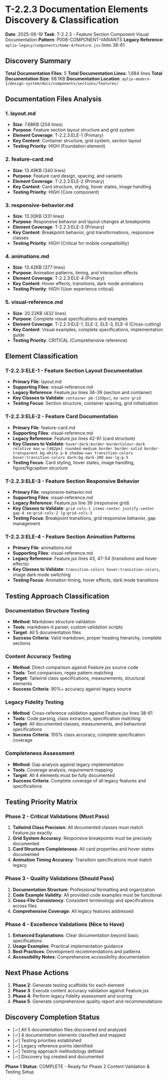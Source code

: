 # T-2.2.3 Documentation Elements Discovery & Classification
**Date**: 2025-06-19
**Task**: T-2.2.3 - Feature Section Component Visual Documentation
**Pattern**: P008-COMPONENT-VARIANTS
**Legacy Reference**: `aplio-legacy/components/home-4/Feature.jsx` lines 38-61

## Discovery Summary
**Total Documentation Files**: 5
**Total Documentation Lines**: 1,684 lines
**Total Documentation Size**: 68.1KB
**Documentation Location**: `aplio-modern-1/design-system/docs/components/sections/features/`

## Documentation Files Analysis

### 1. layout.md
- **Size**: 7.68KB (204 lines)
- **Purpose**: Feature section layout structure and grid system
- **Element Coverage**: T-2.2.3:ELE-1 (Primary)
- **Key Content**: Container structure, grid system, section layout
- **Testing Priority**: HIGH (Foundation element)

### 2. feature-card.md
- **Size**: 13.49KB (340 lines)
- **Purpose**: Feature card design, spacing, and variants
- **Element Coverage**: T-2.2.3:ELE-2 (Primary)
- **Key Content**: Card structure, styling, hover states, image handling
- **Testing Priority**: HIGH (Core component)

### 3. responsive-behavior.md
- **Size**: 13.30KB (331 lines)
- **Purpose**: Responsive behavior and layout changes at breakpoints
- **Element Coverage**: T-2.2.3:ELE-3 (Primary)
- **Key Content**: Breakpoint behavior, grid transformations, responsive classes
- **Testing Priority**: HIGH (Critical for mobile compatibility)

### 4. animations.md
- **Size**: 13.42KB (377 lines)
- **Purpose**: Animation patterns, timing, and interaction effects
- **Element Coverage**: T-2.2.3:ELE-4 (Primary)
- **Key Content**: Hover effects, transitions, dark mode animations
- **Testing Priority**: HIGH (User experience critical)

### 5. visual-reference.md
- **Size**: 20.22KB (432 lines)
- **Purpose**: Complete visual specifications and examples
- **Element Coverage**: T-2.2.3:ELE-1, ELE-2, ELE-3, ELE-4 (Cross-cutting)
- **Key Content**: Visual examples, complete specifications, implementation guide
- **Testing Priority**: CRITICAL (Comprehensive reference)

## Element Classification

### T-2.2.3:ELE-1 - Feature Section Layout Documentation
- **Primary File**: layout.md
- **Supporting Files**: visual-reference.md
- **Legacy Reference**: Feature.jsx lines 36-39 (section and container)
- **Key Classes to Validate**: `container pb-[150px]`, `mx-auto grid`
- **Testing Focus**: Section structure, container spacing, grid initialization

### T-2.2.3:ELE-2 - Feature Card Documentation
- **Primary File**: feature-card.md
- **Supporting Files**: visual-reference.md
- **Legacy Reference**: Feature.jsx lines 42-61 (card structure)
- **Key Classes to Validate**: `hover:dark:border-borderColour-dark relative max-w-[402px] rounded-medium border border-solid border-transparent bg-white p-8 shadow-nav transition-colors hover:transition-colors dark:bg-dark-200 max-lg:p-5`
- **Testing Focus**: Card styling, hover states, image handling, figure/figcaption structure

### T-2.2.3:ELE-3 - Feature Section Responsive Behavior
- **Primary File**: responsive-behavior.md
- **Supporting Files**: visual-reference.md
- **Legacy Reference**: Feature.jsx line 39 (responsive grid)
- **Key Classes to Validate**: `grid-cols-1 items-center justify-center gap-8 sm:grid-cols-2 lg:grid-cols-3`
- **Testing Focus**: Breakpoint transitions, grid responsive behavior, gap management

### T-2.2.3:ELE-4 - Feature Section Animation Patterns
- **Primary File**: animations.md
- **Supporting Files**: visual-reference.md
- **Legacy Reference**: Feature.jsx lines 43, 47-54 (transitions and hover effects)
- **Key Classes to Validate**: `transition-colors hover:transition-colors`, image dark mode switching
- **Testing Focus**: Animation timing, hover effects, dark mode transitions

## Testing Approach Classification

### Documentation Structure Testing
- **Method**: Markdown structure validation
- **Tools**: markdown-it parser, custom validation scripts
- **Target**: All 5 documentation files
- **Success Criteria**: Valid markdown, proper heading hierarchy, complete sections

### Content Accuracy Testing
- **Method**: Direct comparison against Feature.jsx source code
- **Tools**: Text comparison, regex pattern matching
- **Target**: Tailwind class specifications, measurements, structural elements
- **Success Criteria**: 90%+ accuracy against legacy source

### Legacy Fidelity Testing
- **Method**: Cross-reference validation against Feature.jsx lines 38-61
- **Tools**: Code parsing, class extraction, specification matching
- **Target**: All documented classes, measurements, and behavioral specifications
- **Success Criteria**: 100% class accuracy, complete specification coverage

### Completeness Assessment
- **Method**: Gap analysis against legacy implementation
- **Tools**: Coverage analysis, requirement mapping
- **Target**: All 4 elements must be fully documented
- **Success Criteria**: Complete coverage of all legacy features and specifications

## Testing Priority Matrix

### Phase 2 - Critical Validations (Must Pass)
1. **Tailwind Class Precision**: All documented classes must match Feature.jsx exactly
2. **Grid System Accuracy**: Responsive breakpoints must be precisely documented
3. **Card Structure Completeness**: All card properties and hover states documented
4. **Animation Timing Accuracy**: Transition specifications must match legacy

### Phase 3 - Quality Validations (Should Pass)
1. **Documentation Structure**: Professional formatting and organization
2. **Code Example Validity**: All provided code examples must be functional
3. **Cross-File Consistency**: Consistent terminology and specifications across files
4. **Comprehensive Coverage**: All legacy features addressed

### Phase 4 - Excellence Validations (Nice to Have)
1. **Enhanced Explanations**: Clear documentation beyond basic specifications
2. **Usage Examples**: Practical implementation guidance
3. **Best Practices**: Development recommendations and patterns
4. **Accessibility Notes**: Comprehensive accessibility documentation

## Next Phase Actions
1. **Phase 2**: Generate testing scaffolds for each element
2. **Phase 3**: Execute content accuracy validation against Feature.jsx
3. **Phase 4**: Perform legacy fidelity assessment and scoring
4. **Phase 5**: Generate comprehensive quality report and recommendations

## Discovery Completion Status
- [✓] All 5 documentation files discovered and analyzed
- [✓] 4 documentation elements classified and mapped
- [✓] Testing priorities established
- [✓] Legacy reference points identified
- [✓] Testing approach methodology defined
- [✓] Discovery log created and documented

**Phase 1 Status**: COMPLETE - Ready for Phase 2 Content Validation & Testing Setup 